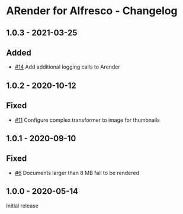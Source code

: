 # ARender for Alfresco - Changelog

## 1.0.3 - 2021-03-25

## Added

* [#14](https://github.com/xenit-eu/Arender4Alfresco/pull/14) Add additional logging calls to Arender

## 1.0.2 - 2020-10-12

## Fixed

* [#11](https://github.com/xenit-eu/Arender4Alfresco/pull/11) Configure complex transformer to image for thumbnails

## 1.0.1 - 2020-09-10

## Fixed

* [#6](https://github.com/xenit-eu/Arender4Alfresco/pull/6) Documents larger than 8 MB fail to be rendered

## 1.0.0 - 2020-05-14

Initial release
